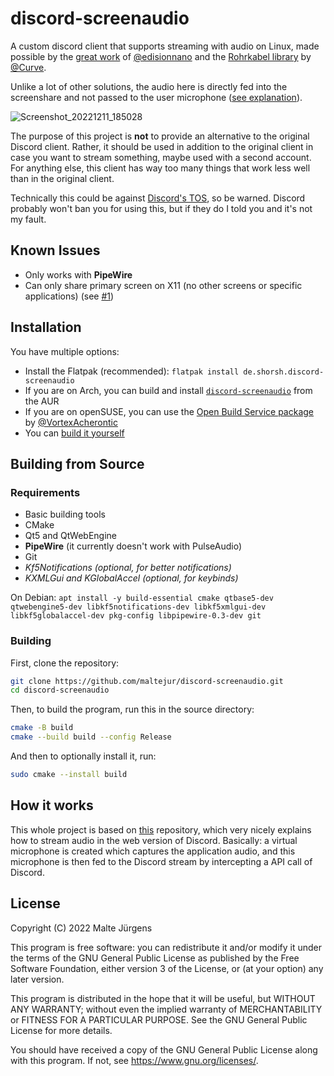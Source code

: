 # discord-screenaudio

A custom discord client that supports streaming with audio on Linux, made
possible by the
[great work](https://github.com/edisionnano/Screenshare-with-audio-on-Discord-with-Linux)
of [@edisionnano](https://github.com/edisionnano) and the
[Rohrkabel library](https://github.com/Soundux/rohrkabel) by
[@Curve](https://github.com/Curve).

Unlike a lot of other solutions, the audio here is directly fed into the
screenshare and not passed to the user microphone
([see explanation](#how-it-works)).

![Screenshot_20221211_185028](https://user-images.githubusercontent.com/48161361/206920213-58a8091a-d8f9-4bb7-ae3d-3f8581b84d24.png)

The purpose of this project is **not** to provide an alternative to the original
Discord client. Rather, it should be used in addition to the original client in
case you want to stream something, maybe used with a second account. For
anything else, this client has way too many things that work less well than in
the original client.

Technically this could be against
[Discord's TOS](https://discord.com/terms#software-in-discord%E2%80%99s-services),
so be warned. Discord probably won't ban you for using this, but if they do I
told you and it's not my fault.

## Known Issues

- Only works with **PipeWire**
- Can only share primary screen on X11 (no other screens or specific
  applications) (see
  [#1](https://github.com/maltejur/discord-screenaudio/issues/1))

## Installation

You have multiple options:

- Install the Flatpak (recommended):
  `flatpak install de.shorsh.discord-screenaudio`
- If you are on Arch, you can build and install
  [`discord-screenaudio`](https://aur.archlinux.org/packages/discord-screenaudio)
  from the AUR
- If you are on openSUSE, you can use the
  [Open Build Service package](https://software.opensuse.org//download.html?project=games%3Atools&package=discord-screenaudio)
  by [@VortexAcherontic](https://github.com/VortexAcherontic)
- You can [build it yourself](#building-from-source)

## Building from Source

### Requirements

- Basic building tools
- CMake
- Qt5 and QtWebEngine
- **PipeWire** (it currently doesn't work with PulseAudio)
- Git
- _Kf5Notifications (optional, for better notifications)_
- _KXMLGui and KGlobalAccel (optional, for keybinds)_

On Debian:
`apt install -y build-essential cmake qtbase5-dev qtwebengine5-dev libkf5notifications-dev libkf5xmlgui-dev libkf5globalaccel-dev pkg-config libpipewire-0.3-dev git`

### Building

First, clone the repository:

```bash
git clone https://github.com/maltejur/discord-screenaudio.git
cd discord-screenaudio
```

Then, to build the program, run this in the source directory:

```bash
cmake -B build
cmake --build build --config Release
```

And then to optionally install it, run:

```bash
sudo cmake --install build
```

## How it works

This whole project is based on
[this](https://github.com/edisionnano/Screenshare-with-audio-on-Discord-with-Linux)
repository, which very nicely explains how to stream audio in the web version of
Discord. Basically: a virtual microphone is created which captures the
application audio, and this microphone is then fed to the Discord stream by
intercepting a API call of Discord.

## License

Copyright (C) 2022 Malte Jürgens

This program is free software: you can redistribute it and/or modify it under
the terms of the GNU General Public License as published by the Free Software
Foundation, either version 3 of the License, or (at your option) any later
version.

This program is distributed in the hope that it will be useful, but WITHOUT ANY
WARRANTY; without even the implied warranty of MERCHANTABILITY or FITNESS FOR A
PARTICULAR PURPOSE. See the GNU General Public License for more details.

You should have received a copy of the GNU General Public License along with
this program. If not, see <https://www.gnu.org/licenses/>.
